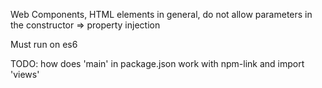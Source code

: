 Web Components, HTML elements in general, do not allow parameters in the constructor => property injection

Must run on es6

TODO: how does 'main' in package.json work with npm-link and import 'views'